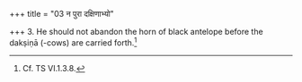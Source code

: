 +++
title = "03 न पुरा दक्षिणाभ्यो"

+++
3. He should not abandon the horn of black antelope before the dakṣiṇā (-cows) are carried forth.[^1]  


[^1]: Cf. TS VI.1.3.8.  
